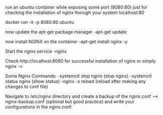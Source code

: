 run an ubuntu container while exposing some port (8080:80) just for checking the installation of nginx thorugh your system localhost:80

docker run -it -p 8080:80 ubuntu

now update the apt-get package manager
  -apt-get update

now install NGINX on the container 
  -apt-get install nginx -y

Start the nginx service
  -nginx

Check http://localhost:8080 for successful installation of nginx
or simply nginx -v

Some Nginx Commands:
  -systemctl stop nginx (stop nginx)
  -systemctl status nginx (show status)
  -nginx -s reload (reload after making any changes to conf file)

Navigate to /etc/nginx directory and create a backup of the nginx.conf --> nginx-backup.conf (optional but good practice) and write your configurations in the nginx.conf:

